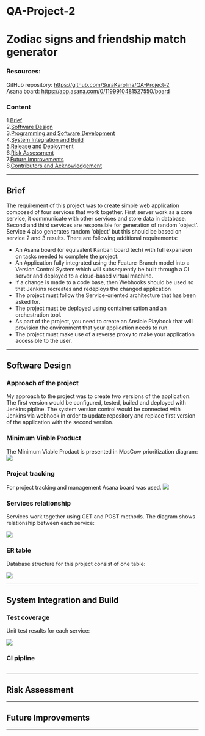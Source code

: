 # QA-Project-2

# Zodiac signs and friendship match generator

### Resources:
GitHub repository: https://github.com/SuraKarolina/QA-Project-2<br />
Asana board: https://app.asana.com/0/1199910481527550/board

### Content
1.[Brief](#brief)<br />
2.[Software Design](#software-design)<br />
3.[Programming and Software Development](#programming-and-software-development)<br />
4.[System Integration and Build](#system-integration-and-build)<br />
5.[Release and Deployment](#release-and-deployment)<br />
6.[Risk Assessment](#risk-assessment)<br />
7.[Future Improvements](#future-improvements)<br />
8.[Contributors and Acknowledgement](#contributors-and-acknowledgement)<br />
***

## Brief
The requirement of this project was to create simple web application composed of four services that work together. First server work as a core service, it communicate with other services and store data in database. Second and third services are responsible for generation of random 'object'. Service 4 also generates random 'object' but this should be based on service 2 and 3 results. There are following additional requirements:
* An Asana board (or equivalent Kanban board tech) with full expansion on tasks needed to complete the project.
* An Application fully integrated using the Feature-Branch model into a Version Control System which will subsequently be built through a CI server and deployed to a cloud-based virtual machine.
* If a change is made to a code base, then Webhooks should be used so that Jenkins recreates and redeploys the changed application
* The project must follow the Service-oriented architecture that has been asked for.
* The project must be deployed using containerisation and an orchestration tool.
* As part of the project, you need to create an Ansible Playbook that will provision the environment that your application needs to run.
* The project must make use of a reverse proxy to make your application accessible to the user.

***
## Software Design

### Approach of the project

My approach to the project was to create two versions of the application. The first version would be configured, tested, builed and deployed with Jenkins pipline. The system version control would be connected with Jenkins via webhook in order to update repository and replace first version of the application with the second version.  

### Minimum Viable Product 

The Minimum Viable Prodact is presented in MosCow prioritization diagram: 
![](https://github.com/SuraKarolina/images/blob/main/images/moscow.png)

### Project tracking

For project tracking and management Asana board was used. 
![](https://github.com/SuraKarolina/images/blob/main/images/asana2.png)


### Services relationship

Services work together using GET and POST methods. The diagram shows relationship between each service: 

![](https://github.com/SuraKarolina/images/blob/main/images/services.png)


### ER table

Database structure for this project consist of one table:

![](https://github.com/SuraKarolina/images/blob/main/images/ER%20table.png)


***
## System Integration and Build

### Test coverage 

Unit test results for each service:

![](https://github.com/SuraKarolina/images/blob/main/images/tests.png)


### CI pipline
![]()



***
## Risk Assessment


***
## Future Improvements

***

